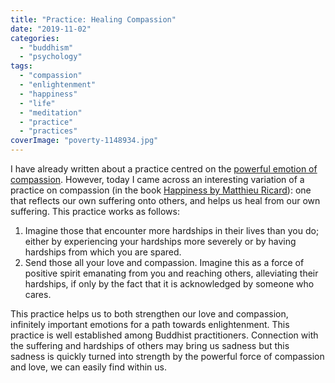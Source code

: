 ```yaml
---
title: "Practice: Healing Compassion"
date: "2019-11-02"
categories: 
  - "buddhism"
  - "psychology"
tags: 
  - "compassion"
  - "enlightenment"
  - "happiness"
  - "life"
  - "meditation"
  - "practice"
  - "practices"
coverImage: "poverty-1148934.jpg"
---
```


I have already written about a practice centred on the [powerful emotion of compassion](https://spearoflight.blog/tag/compassion/). However, today I came across an interesting variation of a practice on compassion (in the book [Happiness by Matthieu Ricard](https://www.amazon.com/Happiness-Guide-Developing-Lifes-Important/dp/0316167258)): one that reflects our own suffering onto others, and helps us heal from our own suffering. This practice works as follows:

1. Imagine those that encounter more hardships in their lives than you do; either by experiencing your hardships more severely or by having hardships from which you are spared.
2. Send those all your love and compassion. Imagine this as a force of positive spirit emanating from you and reaching others, alleviating their hardships, if only by the fact that it is acknowledged by someone who cares.

This practice helps us to both strengthen our love and compassion, infinitely important emotions for a path towards enlightenment. This practice is well established among Buddhist practitioners. Connection with the suffering and hardships of others may bring us sadness but this sadness is quickly turned into strength by the powerful force of compassion and love, we can easily find within us.

